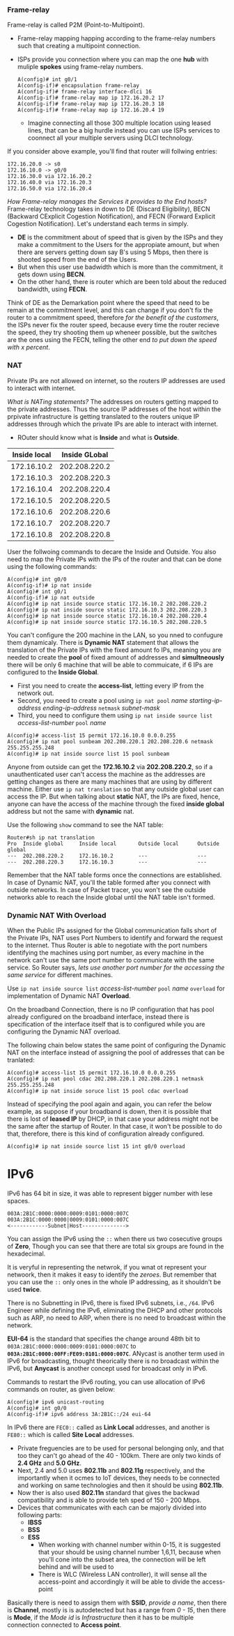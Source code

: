 ### Frame-relay

Frame-relay is called P2M (Point-to-Multipoint).

- Frame-relay mapping happing according to the frame-relay numbers such that creating a multipoint connection.
- ISPs provide you connection where you can map the one **hub** with muliple **spokes** using frame-relay numbers.

    ```
    A(config)# int g0/1
    A(config-if)# encapsulation frame-relay
    A(config-if)# frame-relay interface-dlci 16
    A(config-if)# frame-relay map ip 172.16.20.2 17
    A(config-if)# frame-relay map ip 172.16.20.3 18
    A(config-if)# frame-relay map ip 172.16.20.4 19
    ```
    - Imagine connecting all those 300 multiple location using leased lines, that can be a big hurdle instead you can use ISPs services to coonnect all your multiple servers using DLCI technology.

If you consider above example, you'll find that router will follwing entries:

```
172.16.20.0 -> s0
172.16.10.0 -> g0/0
172.16.30.0 via 172.16.20.2
172.16.40.0 via 172.16.20.3
172.16.50.0 via 172.16.20.4
```

*How Frame-relay manages the Services it provides to the End hosts?* Frame-relay technology takes in down to DE (Discard Eligibility), BECN (Backward CExplicit Cogestion Notification), and FECN (Forward Explicit Cogestion Notification). Let's understand each terms in simply.

- **DE** is the commitment about of speed that is given by the ISPs and they make a commitment to the Users for the appropiate amount, but when there are servers getting down say B's using 5 Mbps, then there is shooted speed from the end of the Users.
- But when this user use badwidth which is more than the commitment, it gets down using **BECN**.
- On the other hand, there is router which are been told about the reduced bandwidth, using **FECN**.

Think of DE as the Demarkation point where the speed that need to be remain at the commitment level, and this can change if you don't fix the router to a commitment speed, therefore *for the benefit of the customers*, the ISPs never fix the router speed, because every time the router recieve the speed, they try shooting them up wheneer possible, but the switches are the ones using the FECN, telling the other end *to put down the speed with x percent*.



### NAT 

Private IPs are not allowed on internet, so the routers IP addresses are used to interact with internet.

*What is NATing statements?* The addresses on routers getting mapped to the private addresses. Thus the source IP addresses of the host within the prpivate infrastructure is getting translated to the routers unique IP addresses through which the private IPs are able to interact with internet.

- ROuter should know what is **Inside** and what is **Outside**.

|Inside local|  Inside GLobal|
|------------|-----------------|
|172.16.10.2 | 202.208.220.2|
|172.16.10.3 | 202.208.220.3|
|172.16.10.4 | 202.208.220.4|
|172.16.10.5 | 202.208.220.5|
|172.16.10.6 | 202.208.220.6|
|172.16.10.7 | 202.208.220.7|
|172.16.10.8 | 202.208.220.8|


User the follwoing commands to decare the Inside and Outside. You also need to map the Private IPs with the IPs of the router and that can be done using the following commands:

```
A(config)# int g0/0
A(config-if)# ip nat inside 
A(config)# int g0/1
A(config-if)# ip nat outside
A(config)# ip nat inside source static 172.16.10.2 202.208.220.2
A(config)# ip nat inside source static 172.16.10.3 202.208.220.3
A(config)# ip nat inside source static 172.16.10.4 202.208.220.4
A(config)# ip nat inside source static 172.16.10.5 202.208.220.5
```

You can't configure the 200 machine in the LAN, so you nned to confugure them dynamicaly. There is **Dynamic NAT** statement that allows the translation of the Private IPs with the fixed amount fo IPs, meaning you are needed to create the **pool** of fixed amount of addresses and **simultneously** there will be only 6 machine that will be able to commuicate, if 6 IPs are configured to the **Inside Global**. 

- First you need to create the **access-list**, letting every IP from the network out.
- Second, you need to create a pool using `ip nat pool` *name* *starting-ip-address* *ending-ip-address* `netmask` *subnet-mask*
- Third, you need to configure them using `ip nat inside source list` *access-list-number* `pool` *name*

```
A(config)# access-list 15 permit 172.16.10.0 0.0.0.255
A(config)# ip nat pool sunbeam 202.208.220.1 202.208.220.6 netmask 255.255.255.248
A(config)# ip nat inside source list 15 pool sunbeam
```

Anyone from outside can get the **172.16.10.2** via **202.208.220.2**, so if a unauthenticated user can't access the machine as the addresses are getting changes as there are many machines that are using by different machine. Either use `ip nat translation` so that any outside global user can access the IP. But when talking about **static** NAT, the IPs are fixed, hence, anyone can have the access of the machine through the fixed **inside global** address but not the same with **dynamic** nat.

Use the following `show` command to see the NAT table:

```
Router#sh ip nat translation
Pro  Inside global     Inside local       Outside local      Outside global
---  202.208.220.2     172.16.10.2        ---                ---
---  202.208.220.3     172.16.10.3        ---                ---
```

Remember that the NAT table forms once the connections are established. In case of Dynamic NAT, you'll the table formed after you connect with outside networks. In case of Packet tracer, you won't see the outside networks able to reach the Inside global until the NAT table isn't formed.


### Dynamic NAT With Overload

When the Public IPs assigned for the Global communication falls short of the Private IPs, NAT uses Port Numbers to identify and forward the request to the internet. Thus Router is able to negotiate with the port numbers identifying the machines using port number, as every machine in the network can't use the same port number to communicate with the same service. So Router says, *lets use another port number for the accessing the same service* for different machines.

Use `ip nat inside source list` *access-list-number* `pool` *name* `overload` for implementation of Dynamic NAT **Overload**.

On the broadband Connection, there is no IP configuration that has pool already configured on the broadband interface, instead there is specification of the interface itself that is to configured while you are configuring the Dynamic NAT overload.

The following chain below states the same point of configuring the Dynamic NAT on the interface instead of assigning the pool of addresses that can be tranlated:

```
A(config)# access-list 15 permit 172.16.10.0 0.0.0.255
A(config)# ip nat pool cdac 202.208.220.1 202.208.220.1 netmask 255.255.255.248
A(config)# ip nat inside soruce list 15 pool cdac overload
```

Instead of specifying the pool again and again, you can refer the below example, as suppose if your broadband is down, then it is possible that there is lost of **leased IP** by DHCP, in that case your address might not be the same after the startup of Router. In that case, it won't be possible to do that, therefore, there is this kind of configuration already configured.

```
A(config)# ip nat inside source list 15 int g0/0 overload
```

# IPv6

IPv6 has 64 bit in size, it was able to represent bigger number with lese spaces. 

```
003A:2B1C:0000:0000:0009:0101:0000:007C
003A:2B1C:0000:0000|0009:0101:0000:007C
<------------Subnet|Host-------------->
```

You can assign the IPv6 using the `::` when there us two cosecutive groups of **Zero**, Though you can see that there are total six groups are found in the hexadecimal.

It is veryful in representing the netwrok, if you wnat ot represent your netwoork, then 
it makes it easy to identify the *zeroes*. But remember that you can use the `::` only ones in the whole IP addressing, as it shouldn't be used **twice**.

There is no Subnetting in IPv6, there is fixed IPv6 subnets, i.e., `/64`. IPv6 Engineer while defining the IPv6, eliminating the DHCP and other protocols such as ARP, no need to ARP, when there is no need to broadcast within the network. 

**EUI-64** is the standard that specifies the change around 48th bit to `003A:2B1C:0000:0000:0009:0101:0000:007C` to **`003A:2B1C:0000:00FF:FE09:0101:0000:007C`**. ANycast is another term used in IPv6 for broadcasting, thought theorically there is no broadcast within the IPv6, but **Anycast** is another concept used for broadcast only in IPv6.

Commands to restart the IPv6 routing, you can use allocation of IPv6 commands on router, as given below:

```
A(config)# ipv6 unicast-routing
A(config)# int g0/0
A(config-if)# ipv6 address 3A:2B1C::/24 eui-64
```

In IPv6 there are `FEC0::` called as **Link Local** addresses, and another is `FE80::` which is called **Site Local** addresses.

- Private freguencies are to be used for personal belonging only, and that too they can't go ahead of the 40 - 100km. There are only two kinds of **2.4 GHz** and **5.0 GHz**.
- Next, 2.4 and 5.0 uses **802.11b** and **802.11g** respectively, and the importantly when it ocmes to IoT devices, they needs to be connected and working on same technologies and then it should be using **802.11b**.
- Now ther is also used **802.11n** standard that gives the backwad compatibility and is able to provide teh sped of 150 - 200 Mbps.
- Devices that communicates with each can be majorly divided into following parts:
  - **IBSS**
  - **BSS**
  - **ESS**
    - When working with channel number within 0-15, it is suggested that your should be using channel number 1,6,11, because when you'll cone into the subset area, the connection will be left behind and will be used to 
    - There is WLC (Wireless LAN controller), it will sense all the access-point and accordingly it will be able to divide the access-point

Basically there is need to assign them with **SSID**, *provide a name*, then there is **Channel**, mostly is is autodetected but has a range from *0 - 15*, then there is **Mode**, if the *Mode id* is *Infrastructure* then it has to be multiple connection connected to **Access point**.


 

